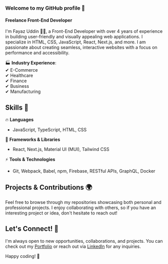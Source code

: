 ### Welcome to my GitHub profile 👋

#### Freelance Front-End Developer

I'm Fayaz Uddin 👨‍💻, a Front-End Developer with over 4 years of experience in building user-friendly and visually appealing web applications. I specialize in HTML, CSS, JavaScript, React, Next.js, and more. I am passionate about creating seamless, interactive websites with a focus on performance and accessibility.

🏭 **Industry Experience**:  
✔ E-Commerce  
✔ Healthcare  
✔ Finance  
✔ Business  
✔ Manufacturing

## Skills 🚀

🔥 **Languages**  
- JavaScript, TypeScript, HTML, CSS

🔧 **Frameworks & Libraries**  
- React, Next.js, Material UI (MUI), Tailwind CSS

⚡ **Tools & Technologies**  
- Git, Webpack, Babel, npm, Firebase, RESTful APIs, GraphQL, Docker

## Projects & Contributions 🌍

Feel free to browse through my repositories showcasing both personal and professional projects. I enjoy collaborating with others, so if you have an interesting project or idea, don't hesitate to reach out!

## Let's Connect! 🤝

I'm always open to new opportunities, collaborations, and projects. You can check out my [Portfolio](https://fayazuddin.netlify.app) or reach out via [LinkedIn](https://www.linkedin.com/in/fayazuddin) for any inquiries.

Happy coding! 🚀

